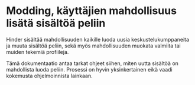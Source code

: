 # Modding, käyttäjien mahdollisuus lisätä sisältöä peliin
Hinder sisältää mahdollisuuden kaikille luoda uusia keskustelukumppaneita ja muuta sisältöä peliin, sekä myös mahdollisuuden muokata valmiita tai muiden tekemiä profiileja.

Tämä dokumentaatio antaa tarkat ohjeet siihen, miten uutta sisältöä on mahdollista luoda peliin. Prosessi on hyvin yksinkertainen eikä vaadi kokemusta ohjelmoinnista lainkaan.
